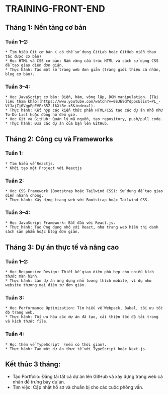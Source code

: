 # TRAINING-FRONT-END

## Tháng 1: Nền tảng cơ bản
### Tuần 1–2:
    * Tìm hiểu Git cơ bản ( có thể sử dụng GitLab hoặc GitHub miễn thao tác được cơ bản)
    * Học HTML và CSS cơ bản: Nắm vững cấu trúc HTML và cách sử dụng CSS để tạo giao diện đơn giản.
    * Thực hành: Tạo một số trang web đơn giản (trang giới thiệu cá nhân, blog cơ bản).
### Tuần 3–4:
    * Học JavaScript cơ bản: Biến, hàm, vòng lặp, DOM manipulation. [Tài liệu tham khảo](https://www.youtube.com/watch?v=0SJE9dYdpps&list=PL_-VfJajZj0VgpFpEVFzS5Z-lkXtBe-x5&index=1).
    * Thực hành: Kết hợp các kiến thức phần HTML/CSS tạo các dự án nhỏ như To-Do List hoặc đồng hồ đếm giờ.
    * Học Git và GitHub: Quản lý mã nguồn, tạo repository, push/pull code.
    * Thực hành: Đưa các dự án của bạn lên GitHub.
## Tháng 2: Công cụ và Frameworks
### Tuần 1:
    * Tìm hiểu về Reactjs.
    * Khởi tạo một Project với Reactjs
### Tuần 2:
    * Học CSS Framework (Bootstrap hoặc Tailwind CSS): Sử dụng để tạo giao diện nhanh chóng.
    * Thực hành: Xây dựng trang web với Bootstrap hoặc Tailwind CSS.
### Tuần 3–4:
    * Học JavaScript Framework: Bắt đầu với React.js.
    * Thực hành: Tạo ứng dụng nhỏ với React, như trang web hiển thị danh sách sản phẩm hoặc blog đơn giản.
## Tháng 3: Dự án thực tế và nâng cao
### Tuần 1–2:
    * Học Responsive Design: Thiết kế giao diện phù hợp cho nhiều kích thước màn hình.
    * Thực hành: Làm dự án ứng dụng nhỏ tương thích mobile, ví dụ như website thương mại điện tử đơn giản.
### Tuần 3:
    * Học Performance Optimization: Tìm hiểu về Webpack, Babel, tối ưu tốc độ trang web.
    * Thực hành: Tối ưu hóa các dự án đã tạo, cải thiện tốc độ tải trang và kích thước file.
### Tuần 4:
    * Học thêm về TypeScript  (nếu có thời gian).
    * Thực hành: Tạo một dự án thực tế với TypeScript hoặc Next.js.
## Kết thúc 3 tháng:
* Tạo Portfolio: Đăng tải tất cả dự án lên GitHub và xây dựng trang web cá nhân để trưng bày dự án.
* Tìm việc: Cập nhật hồ sơ và chuẩn bị cho các cuộc phỏng vấn.


